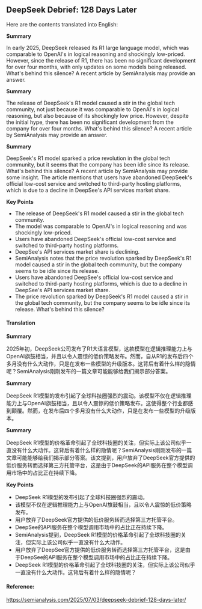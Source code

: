 ## DeepSeek Debrief: 128 Days Later

Here are the contents translated into English:

**Summary**

In early 2025, DeepSeek released its R1 large language model, which was comparable to OpenAI's in logical reasoning and shockingly low-priced. However, since the release of R1, there has been no significant development for over four months, with only updates on some models being released. What's behind this silence? A recent article by SemiAnalysis may provide an answer.

**Summary**

The release of DeepSeek's R1 model caused a stir in the global tech community, not just because it was comparable to OpenAI's in logical reasoning, but also because of its shockingly low price. However, despite the initial hype, there has been no significant development from the company for over four months. What's behind this silence? A recent article by SemiAnalysis may provide an answer.

**Summary**

DeepSeek's R1 model sparked a price revolution in the global tech community, but it seems that the company has been idle since its release. What's behind this silence? A recent article by SemiAnalysis may provide some insight. The article mentions that users have abandoned DeepSeek's official low-cost service and switched to third-party hosting platforms, which is due to a decline in DeepSee's API services market share.

**Key Points**

* The release of DeepSeek's R1 model caused a stir in the global tech community.
* The model was comparable to OpenAI's in logical reasoning and was shockingly low-priced.
* Users have abandoned DeepSeek's official low-cost service and switched to third-party hosting platforms.
* DeepSee's API services market share is declining.
* SemiAnalysis notes that the price revolution sparked by DeepSeek's R1 model caused a stir in the global tech community, but the company seems to be idle since its release.
* Users have abandoned DeepSee's official low-cost service and switched to third-party hosting platforms, which is due to a decline in DeepSee's API services market share.
* The price revolution sparked by DeepSeek's R1 model caused a stir in the global tech community, but the company seems to be idle since its release. What's behind this silence?

#### Translation 

**Summary**

2025年初，DeepSeek公司发布了R1大语言模型，这款模型在逻辑推理能力上与OpenAI旗鼓相当，并且以令人震惊的低价策略发布。然而，自从R1的发布后四个多月没有什么大动作，只是在发布一些模型的升级版本。这背后有着什么样的隐情呢？SemiAnalysis刚刚发布的一篇文章可能能够给我们揭示部分答案。

**Summary**

DeepSeek R1模型的发布引起了全球科技圈强烈的震动。该模型不仅在逻辑推理能力上与OpenAI旗鼓相当，且以令人震惊的低价策略发布。这使得整个行业都感到颠覆。然而，在发布后四个多月没有什么大动作，只是在发布一些模型的升级版本。

**Summary**

DeepSeek R1模型的价格革命引起了全球科技圈的关注，但实际上该公司似乎一直没有什么大动作。这背后有着什么样的隐情呢？SemiAnalysis刚刚发布的一篇文章可能能够给我们揭示部分答案。该文提到，用户放弃了DeepSeek官方提供的低价服务转而选择第三方托管平台，这是由于DeepSeek的API服务在整个模型调用市场中的占比正在持续下降。

**Key Points**

* DeepSeek R1模型的发布引起了全球科技圈强烈的震动。
* 该模型不仅在逻辑推理能力上与OpenAI旗鼓相当，且以令人震惊的低价策略发布。
* 用户放弃了DeepSeek官方提供的低价服务转而选择第三方托管平台。
* DeepSee的API服务在整个模型调用市场中的占比正在持续下降。
* SemiAnalysis提到，DeepSeek R1模型的价格革命引起了全球科技圈的关注，但实际上该公司似乎一直没有什么大动作。
* 用户放弃了DeepSee官方提供的低价服务转而选择第三方托管平台，这是由于DeepSee的API服务在整个模型调用市场中的占比正在持续下降。
* DeepSeek R1模型的价格革命引起了全球科技圈的关注，但实际上该公司似乎一直没有什么大动作。这背后有着什么样的隐情呢？

#### Reference: 

https://semianalysis.com/2025/07/03/deepseek-debrief-128-days-later/
